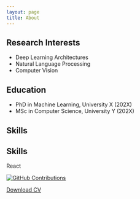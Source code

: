 ```yaml
---
layout: page
title: About
---
```


## Research Interests
- Deep Learning Architectures
- Natural Language Processing
- Computer Vision

## Education
- PhD in Machine Learning, University X (202X)
- MSc in Computer Science, University Y (202X)

## Skills
<section class="skills section" id="skills">
  <h2 class="section__title">Skills</h2>
  <div class="skills__container grid">
    <div class="skill__item">
      <i class="fab fa-react skill__icon"></i>
      <span class="skill__name">React</span>
    </div>
    <!-- Repeat for other skills -->
  </div>
</section>

[![GitHub Contributions](https://github-contributions.vercel.app/api/v2/Mohammad-Talaat7?no-frame=true&theme=dark&title_color=ffffff&text_color=8b949e&bg_color=0d1117)](https://github.com/Mohammad-Talaat7)

[Download CV](/assets/pdfs/cv.pdf)
